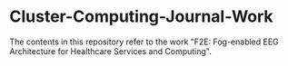 # Cluster-Computing-Journal-Work
The contents in this repository refer to the work "F2E: Fog-enabled EEG Architecture for Healthcare Services and Computing".
